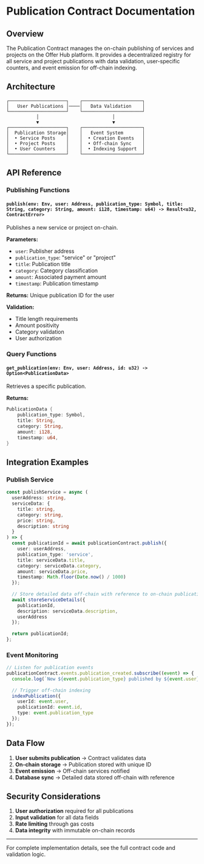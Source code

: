 # Publication Contract Documentation

## Overview

The Publication Contract manages the on-chain publishing of services and projects on the Offer Hub platform. It provides a decentralized registry for all service and project publications with data validation, user-specific counters, and event emission for off-chain indexing.

## Architecture

```
┌─────────────────────┐    ┌──────────────────────┐
│   User Publications │────│   Data Validation    │
└─────────────────────┘    └──────────────────────┘
           │                           │
           ▼                           ▼
┌─────────────────────┐    ┌──────────────────────┐
│  Publication Storage│    │   Event System       │
│  • Service Posts    │    │  • Creation Events   │
│  • Project Posts    │    │  • Off-chain Sync    │
│  • User Counters    │    │  • Indexing Support  │
└─────────────────────┘    └──────────────────────┘
```

## API Reference

### Publishing Functions

#### `publish(env: Env, user: Address, publication_type: Symbol, title: String, category: String, amount: i128, timestamp: u64) -> Result<u32, ContractError>`
Publishes a new service or project on-chain.

**Parameters:**
- `user`: Publisher address
- `publication_type`: "service" or "project"
- `title`: Publication title
- `category`: Category classification
- `amount`: Associated payment amount
- `timestamp`: Publication timestamp

**Returns:** Unique publication ID for the user

**Validation:**
- Title length requirements
- Amount positivity
- Category validation
- User authorization

### Query Functions

#### `get_publication(env: Env, user: Address, id: u32) -> Option<PublicationData>`
Retrieves a specific publication.

**Returns:**
```rust
PublicationData {
    publication_type: Symbol,
    title: String,
    category: String,
    amount: i128,
    timestamp: u64,
}
```

## Integration Examples

### Publish Service
```typescript
const publishService = async (
  userAddress: string,
  serviceData: {
    title: string,
    category: string,
    price: string,
    description: string
  }
) => {
  const publicationId = await publicationContract.publish({
    user: userAddress,
    publication_type: 'service',
    title: serviceData.title,
    category: serviceData.category,
    amount: serviceData.price,
    timestamp: Math.floor(Date.now() / 1000)
  });
  
  // Store detailed data off-chain with reference to on-chain publication
  await storeServiceDetails({
    publicationId,
    description: serviceData.description,
    userAddress
  });
  
  return publicationId;
};
```

### Event Monitoring
```typescript
// Listen for publication events
publicationContract.events.publication_created.subscribe((event) => {
  console.log(`New ${event.publication_type} published by ${event.user}`);
  
  // Trigger off-chain indexing
  indexPublication({
    userId: event.user,
    publicationId: event.id,
    type: event.publication_type
  });
});
```

## Data Flow

1. **User submits publication** → Contract validates data
2. **On-chain storage** → Publication stored with unique ID
3. **Event emission** → Off-chain services notified
4. **Database sync** → Detailed data stored off-chain with reference

## Security Considerations

1. **User authorization** required for all publications
2. **Input validation** for all data fields
3. **Rate limiting** through gas costs
4. **Data integrity** with immutable on-chain records

---

For complete implementation details, see the full contract code and validation logic.